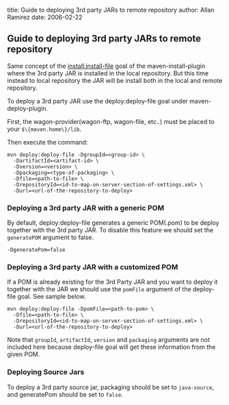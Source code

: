 title: Guide to deploying 3rd party JARs to remote repository
author: Allan Ramirez
date: 2006-02-22

<!--
Licensed to the Apache Software Foundation (ASF) under one
or more contributor license agreements.  See the NOTICE file
distributed with this work for additional information
regarding copyright ownership.  The ASF licenses this file
to you under the Apache License, Version 2.0 (the
"License"); you may not use this file except in compliance
with the License.  You may obtain a copy of the License at

    http://www.apache.org/licenses/LICENSE-2.0

Unless required by applicable law or agreed to in writing,
software distributed under the License is distributed on an
"AS IS" BASIS, WITHOUT WARRANTIES OR CONDITIONS OF ANY
KIND, either express or implied.  See the License for the
specific language governing permissions and limitations
under the License.
-->

## Guide to deploying 3rd party JARs to remote repository


 Same concept of the [install:install-file](./guide-3rd-party-jars-local.html) goal of the maven-install-plugin where the 3rd party JAR is installed in the local repository. But this time instead to local repository the JAR will be install both in the local and remote repository.


 To deploy a 3rd party JAR use the deploy:deploy-file goal under maven-deploy-plugin.


 First, the wagon-provider(wagon-ftp, wagon-file, etc..) must be placed to your `$\{maven.home\}/lib`.


 Then execute the command:



```
mvn deploy:deploy-file -DgroupId=<group-id> \
  -DartifactId=<artifact-id> \
  -Dversion=<version> \
  -Dpackaging=<type-of-packaging> \
  -Dfile=<path-to-file> \
  -DrepositoryId=<id-to-map-on-server-section-of-settings.xml> \
  -Durl=<url-of-the-repository-to-deploy>
```

### Deploying a 3rd party JAR with a generic POM


 By default, deploy:deploy-file generates a generic POM(.pom) to be deploy together with the 3rd party JAR. To disable this feature we should set the `generatePOM` argument to false.



```
-DgeneratePom=false
```


### Deploying a 3rd party JAR with a customized POM


 If a POM is already existing for the 3rd Party JAR and you want to deploy it together with the JAR we should use the `pomFile` argument of the deploy-file goal. See sample below.



```
mvn deploy:deploy-file -DpomFile=<path-to-pom> \
  -Dfile=<path-to-file> \
  -DrepositoryId=<id-to-map-on-server-section-of-settings.xml> \
  -Durl=<url-of-the-repository-to-deploy>
```

 Note that `groupId`, `artifactId`, `version` and `packaging` arguments are not included here because deploy-file goal will get these information from the given POM.



### Deploying Source Jars


<!--  TODO: Check the following, cause i don't this is true anymore. I assume packaging should be jar -->
<!--   and the classifier should be set to source. -->
 To deploy a 3rd party source jar, packaging should be set to `java-source`, and generatePom should be set to `false`.




